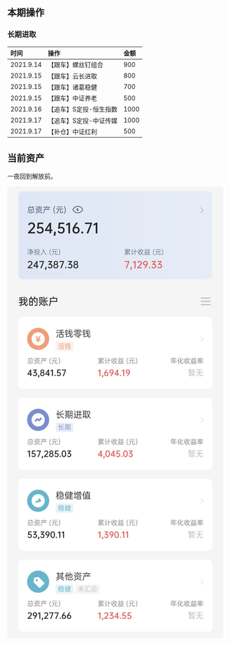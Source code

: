 ## 本期操作

### 长期进取

| 时间 | 操作 | 金额 |
| :-- | :-- | :-- |
| 2021.9.14 | 【跟车】螺丝钉组合 | 900 |
| 2021.9.15 | 【跟车】云长进取 | 800 |
| 2021.9.15 | 【跟车】诸葛稳健 | 700 |
| 2021.9.15 | 【跟车】中证养老 | 500 |
| 2021.9.16 | 【追车】S定投-恒生指数 | 1000 |
| 2021.9.17 | 【追车】S定投-中证传媒 | 1000 |
| 2021.9.17 | 【补仓】中证红利 | 500 |

## 当前资产

一夜回到解放前。

![iamge](images/2021-09-18.jpeg)